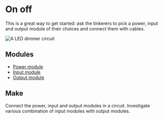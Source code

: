 # On off

This is a great way to get started: ask the tinkerers to pick a power, input and output module of their choices and connect them with cables.


![A LED dimmer circuit]({{site.baseurl}}/assets/leddimmer.gif)

## Modules

* [Power module]({{site.baseurl}}/modules/power)
* [Input module]({{site.baseurl}}/modules/input)
* [Output module]({{site.baseurl}}/modules/output)

## Make

Connect the power, input and output modules in a circuit. Investigate various combination of input modules with output modules.

